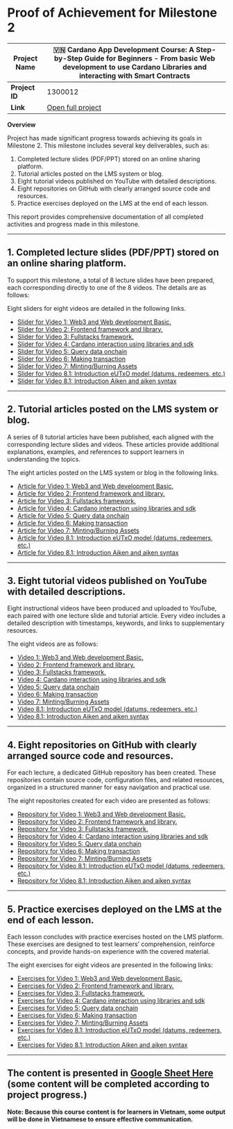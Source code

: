 # Proof of Achievement for Milestone 2

| **Project Name** | 🇻🇳 Cardano App Development Course: A Step-by-Step Guide for Beginners - From basic Web development to use Cardano Libraries and interacting with Smart Contracts |
| ---------------- | ---------------------------------------------------------------------------------------------------------------------------------------------------------------- |
| **Project ID**   | 1300012                                                                                                                                                          |
| **Link**         | [Open full project](https://milestones.projectcatalyst.io/projects/1300012)                                                                                      |

**Overview**

Project has made significant progress towards achieving its goals in Milestone 2. This milestone includes several key deliverables, such as:

1. Completed lecture slides (PDF/PPT) stored on an online sharing platform.
2. Tutorial articles posted on the LMS system or blog.
3. Eight tutorial videos published on YouTube with detailed descriptions.
4. Eight repositories on GitHub with clearly arranged source code and resources.
5. Practice exercises deployed on the LMS at the end of each lesson.

This report provides comprehensive documentation of all completed activities and progress made in this milestone.

---

## **1. Completed lecture slides (PDF/PPT) stored on an online sharing platform.**

To support this milestone, a total of 8 lecture slides have been prepared, each corresponding directly to one of the 8 videos. The details are as follows:

Eight sliders for eight videos are detailed in the following links.

- [Slider for Video 1: Web3 and Web development Basic.](https://docs.google.com/presentation/d/1mUt8PYzk8HdwDO9jmuvD-YTeCTh-VaAI/edit?usp=drive_web&ouid=112421007396291825090&rtpof=true)
- [Slider for Video 2: Frontend framework and library.](https://docs.google.com/presentation/d/1E5-anymL8ZhOU7lM6Lfg09ebAifQyczE/edit?slide=id.p1#slide=id.p1)
- [Slider for Video 3: Fullstacks framework.](https://docs.google.com/presentation/d/18hgmtc61cEucW1eNqNJxkhyXcFBs1ldd/edit?rtpof=true)
- [Slider for Video 4: Cardano interaction using libraries and sdk](https://docs.google.com/presentation/d/1ZXZdYBoPj4RcLw95r9uqfFHiJI0ZtxeV/edit?usp=drive_web&ouid=112421007396291825090&rtpof=true)
- [Slider for Video 5: Query data onchain](https://docs.google.com/presentation/d/1q4BH_uVKEOPFUw3fllxTf5sn57gvWci5/edit?rtpof=true)
- [Slider for Video 6: Making transaction](https://docs.google.com/presentation/d/1DVZHaV-4lCGDzRuw0O3iD0Q3BmTbhnAv/edit?usp=drive_web&ouid=112421007396291825090&rtpof=true)
- [Slider for Video 7: Minting/Burning Assets](https://docs.google.com/presentation/d/1bAxW4fWGDj9l8xrIE8yJuAammIXv5KtS/edit?usp=drive_web&ouid=112421007396291825090&rtpof=true)
- [Slider for Video 8.1: Introduction eUTxO model (datums, redeemers, etc.)](https://docs.google.com/presentation/d/1kyiQcAml13X0HX9-Y5IcpN-Wqr7ggDAc/edit?usp=drive_web&ouid=112421007396291825090&rtpof=true)
- [Slider for Video 8.1: Introduction Aiken and aiken syntax](https://docs.google.com/presentation/d/1kyiQcAml13X0HX9-Y5IcpN-Wqr7ggDAc/edit?usp=drive_web&ouid=112421007396291825090&rtpof=true)

---

## **2. Tutorial articles posted on the LMS system or blog.**

A series of 8 tutorial articles have been published, each aligned with the corresponding lecture slides and videos. These articles provide additional explanations, examples, and references to support learners in understanding the topics.

The eight articles posted on the LMS system or blog in the following links.

- [Article for Video 1: Web3 and Web development Basic.](https://github.com/htlabs-xyz/Cardano-App-Development-Course/blob/main/Content/Video_01.md)
- [Article for Video 2: Frontend framework and library.](https://github.com/htlabs-xyz/Cardano-App-Development-Course/blob/main/Content/Video_02.md)
- [Article for Video 3: Fullstacks framework.](https://github.com/htlabs-xyz/Cardano-App-Development-Course/blob/main/Content/Video_03.md)
- [Article for Video 4: Cardano interaction using libraries and sdk](https://github.com/htlabs-xyz/Cardano-App-Development-Course/blob/main/Content/Video_04.md)
- [Article for Video 5: Query data onchain](https://github.com/htlabs-xyz/Cardano-App-Development-Course/blob/main/Content/Video_05.md)
- [Article for Video 6: Making transaction](https://github.com/htlabs-xyz/Cardano-App-Development-Course/blob/main/Content/Video_06.md)
- [Article for Video 7: Minting/Burning Assets](https://github.com/htlabs-xyz/Cardano-App-Development-Course/blob/main/Content/Video_07.md)
- [Article for Video 8.1: Introduction eUTxO model (datums, redeemers, etc.)](https://github.com/htlabs-xyz/Cardano-App-Development-Course/blob/main/Content/Video_08.md)
- [Article for Video 8.1: Introduction Aiken and aiken syntax](https://github.com/htlabs-xyz/Cardano-App-Development-Course/blob/main/Content/Video_08.md)

---

## **3. Eight tutorial videos published on YouTube with detailed descriptions.**

Eight instructional videos have been produced and uploaded to YouTube, each paired with one lecture slide and tutorial article. Every video includes a detailed description with timestamps, keywords, and links to supplementary resources.

The eight videos are as follows:

- [Video 1: Web3 and Web development Basic.](https://www.youtube.com/watch?v=e_LhuWx1D84&list=PLhI9Wzsh5RIYsmVlYBq8dAjynrH-j2gZb&index=9)
- [Video 2: Frontend framework and library.](https://www.youtube.com/watch?v=I-Vyfb89ORg&list=PLhI9Wzsh5RIYsmVlYBq8dAjynrH-j2gZb&index=6)
- [Video 3: Fullstacks framework.](https://www.youtube.com/watch?v=Ee0v2eZzweg&list=PLhI9Wzsh5RIYsmVlYBq8dAjynrH-j2gZb&index=2)
- [Video 4: Cardano interaction using libraries and sdk](https://www.youtube.com/watch?v=SNzJwcrRSZY&list=PLhI9Wzsh5RIYsmVlYBq8dAjynrH-j2gZb&index=5)
- [Video 5: Query data onchain](https://www.youtube.com/watch?v=-rqb7PYVhJU&list=PLhI9Wzsh5RIYsmVlYBq8dAjynrH-j2gZb&index=3)
- [Video 6: Making transaction](https://www.youtube.com/watch?v=ll4SdurfX_I&list=PLhI9Wzsh5RIYsmVlYBq8dAjynrH-j2gZb&index=7)
- [Video 7: Minting/Burning Assets](https://www.youtube.com/watch?v=OdSvMxLmEqs&list=PLhI9Wzsh5RIYsmVlYBq8dAjynrH-j2gZb&index=1)
- [Video 8.1: Introduction eUTxO model (datums, redeemers, etc.)](https://www.youtube.com/watch?v=cs9cccbKx9Y&list=PLhI9Wzsh5RIYsmVlYBq8dAjynrH-j2gZb&index=8)
- [Video 8.1: Introduction Aiken and aiken syntax](https://www.youtube.com/watch?v=cs9cccbKx9Y&list=PLhI9Wzsh5RIYsmVlYBq8dAjynrH-j2gZb&index=8)

---

## **4. Eight repositories on GitHub with clearly arranged source code and resources.**

For each lecture, a dedicated GitHub repository has been created. These repositories contain source code, configuration files, and related resources, organized in a structured manner for easy navigation and practical use.

The eight repositories created for each video are presented as follows:

- [Repository for Video 1: Web3 and Web development Basic.](https://github.com/htlabs-xyz/Cardano-App-Development-Course/tree/main/Code/Video_02)
- [Repository for Video 2: Frontend framework and library.](https://github.com/htlabs-xyz/Cardano-App-Development-Course/tree/main/Code/Video_02)
- [Repository for Video 3: Fullstacks framework.](https://github.com/htlabs-xyz/Cardano-App-Development-Course/tree/main/Code/Video_03)
- [Repository for Video 4: Cardano interaction using libraries and sdk](https://github.com/htlabs-xyz/Cardano-App-Development-Course/tree/main/Code/Video_04)
- [Repository for Video 5: Query data onchain](https://github.com/htlabs-xyz/Cardano-App-Development-Course/tree/main/Code/Video_05)
- [Repository for Video 6: Making transaction](https://github.com/htlabs-xyz/Cardano-App-Development-Course/tree/main/Code/Video_06)
- [Repository for Video 7: Minting/Burning Assets](https://github.com/htlabs-xyz/Cardano-App-Development-Course/tree/main/Code/Video_07)
- [Repository for Video 8.1: Introduction eUTxO model (datums, redeemers, etc.)](https://github.com/htlabs-xyz/Cardano-App-Development-Course/tree/main/Code/Video_08)
- [Repository for Video 8.1: Introduction Aiken and aiken syntax](https://github.com/htlabs-xyz/Cardano-App-Development-Course/tree/main/Code/Video_08)

---

## **5. Practice exercises deployed on the LMS at the end of each lesson.**

Each lesson concludes with practice exercises hosted on the LMS platform. These exercises are designed to test learners’ comprehension, reinforce concepts, and provide hands-on experience with the covered material.

The eight exercises for eight videos are presented in the following links:

- [Exercises for Video 1: Web3 and Web development Basic.](https://github.com/htlabs-xyz/Cardano-App-Development-Course/blob/main/Exercises/Video_01.md)
- [Exercises for Video 2: Frontend framework and library.](https://github.com/htlabs-xyz/Cardano-App-Development-Course/blob/main/Exercises/Video_02.md)
- [Exercises for Video 3: Fullstacks framework.](https://github.com/htlabs-xyz/Cardano-App-Development-Course/blob/main/Exercises/Video_03.md)
- [Exercises for Video 4: Cardano interaction using libraries and sdk](https://github.com/htlabs-xyz/Cardano-App-Development-Course/blob/main/Exercises/Video_04.md)
- [Exercises for Video 5: Query data onchain](https://github.com/htlabs-xyz/Cardano-App-Development-Course/blob/main/Exercises/Video_05.md)
- [Exercises for Video 6: Making transaction](https://github.com/htlabs-xyz/Cardano-App-Development-Course/blob/main/Exercises/Video_06.md)
- [Exercises for Video 7: Minting/Burning Assets](https://github.com/htlabs-xyz/Cardano-App-Development-Course/blob/main/Exercises/Video_07.md)
- [Exercises for Video 8.1: Introduction eUTxO model (datums, redeemers, etc.)](https://github.com/htlabs-xyz/Cardano-App-Development-Course/blob/main/Exercises/Video_08.md)
- [Exercises for Video 8.1: Introduction Aiken and aiken syntax](https://github.com/htlabs-xyz/Cardano-App-Development-Course/blob/main/Exercises/Video_08.md)

---

## **The content is presented in [Google Sheet Here](https://docs.google.com/spreadsheets/d/e/2PACX-1vQgrml0-rdHdsCxCBKuRESihX2Lmxmb74hR1DKKzIdKg9S-lcENKbUPPERZVvbTCaPdCJjE60pXKgRd/pubhtml) (some content will be completed according to project progress.)**

**Note: Because this course content is for learners in Vietnam, some output will be done in Vietnamese to ensure effective communication.**
